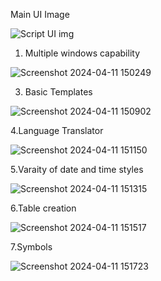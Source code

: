 Main UI Image

![Script UI img](https://github.com/rishi-2410/Script-Modern-Text-Editor/assets/85857942/36ae6071-99ed-4e61-9de2-94b2d340a03b)

1. Multiple windows capability
   
![Screenshot 2024-04-11 150249](https://github.com/rishi-2410/Script-Modern-Text-Editor/assets/85857942/9190a048-b9d4-47a8-a28d-47a2dd85823b)

3. Basic Templates
   
![Screenshot 2024-04-11 150902](https://github.com/rishi-2410/Script-Modern-Text-Editor/assets/85857942/6bd1da38-523e-4b34-8cc5-6c3de0b64e16)

4.Language Translator

![Screenshot 2024-04-11 151150](https://github.com/rishi-2410/Script-Modern-Text-Editor/assets/85857942/57271e3d-892a-4d8c-96bc-b7cf487c20be)

5.Varaity of date and time styles

![Screenshot 2024-04-11 151315](https://github.com/rishi-2410/Script-Modern-Text-Editor/assets/85857942/8b4f188b-49bb-4e30-a6df-3d5fbba33cb9)

6.Table creation

![Screenshot 2024-04-11 151517](https://github.com/rishi-2410/Script-Modern-Text-Editor/assets/85857942/b8fa2ead-6e77-48fb-9880-7dbd76d55a78)

7.Symbols

![Screenshot 2024-04-11 151723](https://github.com/rishi-2410/Script-Modern-Text-Editor/assets/85857942/ca6e5382-fcf8-4297-9099-291b94d8d10b)
